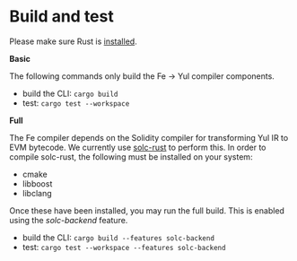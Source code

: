 # Build and test

Please make sure Rust is [installed](https://www.rust-lang.org/learn/get-started).

**Basic**

The following commands only build the Fe -> Yul compiler components.

- build the CLI: `cargo build`
- test: `cargo test --workspace`

**Full**

The Fe compiler depends on the Solidity compiler for transforming Yul IR to EVM bytecode. We currently use [solc-rust](https://github.com/axic/solc-rust) to perform this. In order to compile solc-rust, the following must be installed on your system:

- cmake
- libboost
- libclang

Once these have been installed, you may run the full build. This is enabled using the *solc-backend* feature.

- build the CLI: `cargo build --features solc-backend`
- test: `cargo test --workspace --features solc-backend`